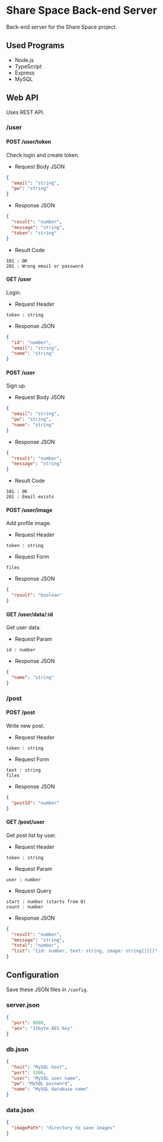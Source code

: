 # Share Space Back-end Server

Back-end server for the Share Space project.

## Used Programs

* Node.js
* TypeScript
* Express
* MySQL

## Web API

Uses REST API.

### /user

#### POST /user/token

Check login and create token.

* Request Body JSON
```json
{
  "email": "string", 
  "pw": "string"
}
```

* Response JSON
```json
{
  "result": "number",
  "message": "string",
  "token": "string"
}
```

* Result Code
```
101 : OK
201 : Wrong email or password
```

#### GET /user

Login.

* Request Header
```
token : string
```

* Response JSON
```json
{
  "id": "number",
  "email": "string",
  "name": "string"
}
```

#### POST /user

Sign up.

* Request Body JSON
```json
{
  "email": "string",
  "pw": "string",
  "name": "string"
}
```

* Response JSON
```json
{
  "result": "number",
  "message": "string"
}
```

* Result Code
```
101 : OK
201 : Email exists
```

#### POST /user/image

Add profile image.

* Request Header
```
token : string
```

* Request Form
```
files
```

* Response JSON
```json
{
  "result": "boolean"
}
```

#### GET /user/data/:id

Get user data.

* Request Param
```
id : number
```

* Response JSON
```json
{
  "name": "string"
}
```

### /post

#### POST /post

Write new post.

* Request Header
```
token : string
```

* Request Form
```
text : string
files
```

* Response JSON
```json
{
  "postId": "number"
}
```

#### GET /post/user

Get post list by user.

* Request Header
```
token : string
```

* Request Param
```
user : number
```

* Request Query
```
start : number (starts from 0)
count : number
```

* Response JSON
```json
{
  "result": "number",
  "message": "string",
  "total": "number",
  "list": "{id: number, text: string, image: string[]}[]"
}
```

## Configuration

Save these JSON files in `/config`.

### server.json
```json
{
  "port": 8080,
  "aes": "32byte AES key"
}
```

### db.json
```json
{
  "host": "MySQL host",
  "port": 3306,
  "user": "MySQL user name",
  "pw": "MySQL password",
  "name": "MySQL database name"
}
```

### data.json
```json
{
  "imagePath": "directory to save images"
}
```
